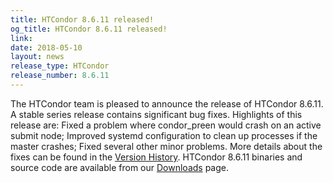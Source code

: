```yaml
---
title: HTCondor 8.6.11 released!
og_title: HTCondor 8.6.11 released!
link: 
date: 2018-05-10
layout: news
release_type: HTCondor
release_number: 8.6.11
---
```


The HTCondor team is pleased to announce the release of HTCondor 8.6.11. A stable series release contains significant bug fixes.  Highlights of this release are: Fixed a problem where condor_preen would crash on an active submit node; Improved systemd configuration to clean up processes if the master crashes; Fixed several other minor problems.  More details about the fixes can be found in the <a href="http://htcondor.org/manual/v8.6.11/10_3Stable_Release.html">Version History</a>.  HTCondor 8.6.11 binaries and source code are available from our <a href="http://htcondor.org/downloads/">Downloads</a> page. 
